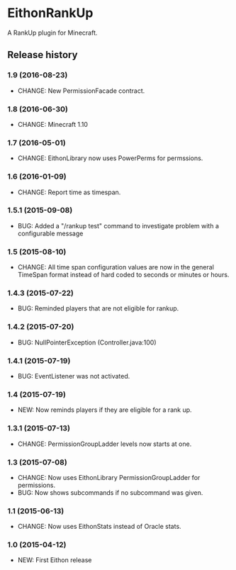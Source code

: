 # EithonRankUp

A RankUp plugin for Minecraft.

## Release history

### 1.9 (2016-08-23)

* CHANGE: New PermissionFacade contract.

### 1.8 (2016-06-30)

* CHANGE: Minecraft 1.10

### 1.7 (2016-05-01)

* CHANGE: EithonLibrary now uses PowerPerms for permssions.

### 1.6 (2016-01-09)

* CHANGE: Report time as timespan.

### 1.5.1 (2015-09-08)

* BUG: Added a "/rankup test" command to investigate problem with a configurable message

### 1.5 (2015-08-10)

* CHANGE: All time span configuration values are now in the general TimeSpan format instead of hard coded to seconds or minutes or hours.

### 1.4.3 (2015-07-22)

* BUG: Reminded players that are not eligible for rankup.

### 1.4.2 (2015-07-20)

* BUG: NullPointerException (Controller.java:100)

### 1.4.1 (2015-07-19)

* BUG: EventListener was not activated.

### 1.4 (2015-07-19)

* NEW: Now reminds players if they are eligible for a rank up.

### 1.3.1 (2015-07-13)

* CHANGE: PermissionGroupLadder levels now starts at one.

### 1.3 (2015-07-08)

* CHANGE: Now uses EithonLibrary PermissionGroupLadder for permissions.
* BUG: Now shows subcommands if no subcommand was given.

### 1.1 (2015-06-13)

* CHANGE: Now uses EithonStats instead of Oracle stats.

### 1.0 (2015-04-12)

* NEW: First Eithon release
